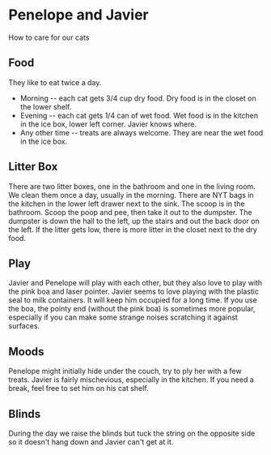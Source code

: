 # Penelope and Javier
How to care for our cats

## Food
They like to eat twice a day.
* Morning -- each cat gets 3/4 cup dry food. Dry food is in the closet on the lower shelf.
* Evening -- each cat gets 1/4 can of wet food. Wet food is in the kitchen in the ice box, lower left corner. Javier knows where.
* Any other time -- treats are always welcome. They are near the wet food in the ice box.

## Litter Box
There are two litter boxes, one in the bathroom and one in the living room. We clean them once a day, usually in the morning. There are NYT bags in the kitchen in the lower left drawer next to the sink. The scoop is in the bathroom. Scoop the poop and pee, then take it out to the dumpster. The dumpster is down the hall to the left, up the stairs and out the back door on the left. If the litter gets low, there is more litter in the closet next to the dry food.

## Play
Javier and Penelope will play with each other, but they also love to play with the pink boa and laser pointer. Javier seems to love playing with the plastic seal to milk containers. It will keep him occupied for a long time. If you use the boa, the pointy end (without the pink boa) is sometimes more popular, especially if you can make some strange noises scratching it against surfaces.

## Moods
Penelope might initially hide under the couch, try to ply her with a few treats. Javier is fairly mischevious, especially in the kitchen. If you need a break, feel free to set him on his cat shelf.

## Blinds
During the day we raise the blinds but tuck the string on the opposite side so it doesn't hang down and Javier can't get at it.